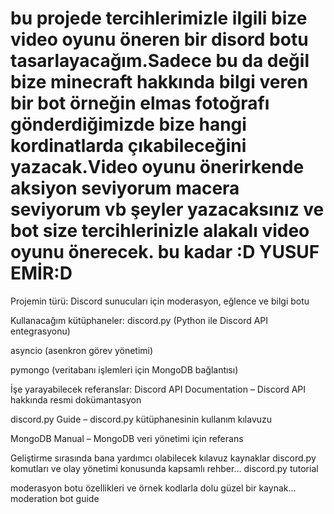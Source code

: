# bu projede tercihlerimizle ilgili bize video oyunu öneren bir disord botu tasarlayacağım.Sadece bu da değil bize minecraft hakkında bilgi veren bir bot örneğin elmas fotoğrafı gönderdiğimizde bize hangi kordinatlarda çıkabileceğini yazacak.Video oyunu önerirkende aksiyon seviyorum macera seviyorum vb şeyler yazacaksınız ve bot size tercihlerinizle alakalı video oyunu önerecek. bu kadar :D YUSUF EMİR:D
Projemin türü:
Discord sunucuları için moderasyon, eğlence ve bilgi botu

Kullanacağım kütüphaneler:
discord.py (Python ile Discord API entegrasyonu)

asyncio (asenkron görev yönetimi)

pymongo (veritabanı işlemleri için MongoDB bağlantısı)

İşe yarayabilecek referanslar:
Discord API Documentation – Discord API hakkında resmi dokümantasyon

discord.py Guide – discord.py kütüphanesinin kullanım kılavuzu

MongoDB Manual – MongoDB veri yönetimi için referans

Geliştirme sırasında bana yardımcı olabilecek kılavuz kaynaklar
discord.py komutları ve olay yönetimi konusunda kapsamlı rehber... discord.py tutorial

moderasyon botu özellikleri ve örnek kodlarla dolu güzel bir kaynak... moderation bot guide
